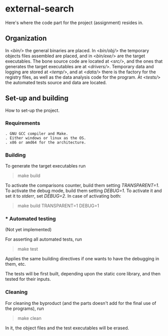 external-search
===============

Here's where the code part for the project (assignment) resides in.


Organization
------------

In \<*bin/*\> the general binaries are placed. 
In \<*bin/obj/*> the temporary objects files assembled are placed, and in \<*bin/exe/*\> are the target executables. 
The bone source code are located at \<*src/*\>, and the ones that generates the target executables are at \<*drivers/*\>. 
Temporary data and logging are stored at \<*temp/*\>, and at \<*data/*\> there is the factory for the registry files, as well as the data analysis code for the program.
At \<*tests/*\> the automated tests source and data are located.


Set-up and building
-------------------

How to set-up the project.

### Requirements
    
    . GNU GCC compiler and Make. 
    . Either windows or linux as the OS.
    . x86 or amd64 for the architecture.
    

### Building

To generate the target executables run 
> make build


To activate the comparisons counter, build them setting *TRANSPARENT=1*.
To activate the debug mode, build them setting *DEBUG=1*. To activate it and set it to *stderr*, set *DEBUG=2*. In case of activating both:
> make build TRANSPARENT=1 DEBUG=1


### * Automated testing

(Not yet implemented) 

For asserting all automated tests, run
> make test

Applies the same building directives if one wants to have the debugging in them, etc.

The tests will be first built, depending upon the static core library, and then tested for their inputs.


### Cleaning

For cleaning the byproduct (and the parts doesn't add for the final use of the programs), run
> make clean

In it, the object files and the test executables will be erased.



